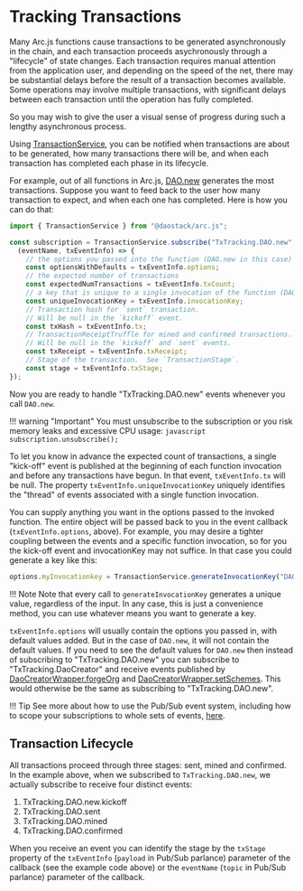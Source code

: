 # Tracking Transactions

Many Arc.js functions cause transactions to be generated asynchronously in the chain, and each transaction proceeds asychronously through a "lifecycle" of state changes.  Each transaction requires manual attention from the application user, and depending on the speed of the net, there may be substantial delays before the result of a transaction becomes available.  Some operations may involve multiple transactions, with significant delays between each transaction until the operation has fully completed.

So you may wish to give the user a visual sense of progress during such a lengthy asynchronous process.

Using [TransactionService](api/classes/TransactionService), you can be notified when transactions are about to be generated, how many transactions there will be, and when each transaction has completed each phase in its lifecycle.

For example, out of all functions in Arc.js, [DAO.new](api/classes/DAO#new) generates the most transactions.  Suppose you want to feed back to the user how many transaction to expect, and when each one has completed.  Here is how you can do that:

```javascript
import { TransactionService } from "@daostack/arc.js";

const subscription = TransactionService.subscribe("TxTracking.DAO.new", 
  (eventName, txEventInfo) => {
    // the options you passed into the function (DAO.new in this case)
    const optionsWithDefaults = txEventInfo.options;
    // the expected number of transactions
    const expectedNumTransactions = txEventInfo.txCount;
    // a key that is unique to a single invocation of the function (DAO.new in this case)
    const uniqueInvocationKey = txEventInfo.invocationKey;
    // Transaction hash for `sent` transaction.
    // Will be null in the `kickoff` event.
    const txHash = txEventInfo.tx;
    // TransactionReceiptTruffle for mined and confirmed transactions.
    // Will be null in the `kickoff` and `sent` events.
    const txReceipt = txEventInfo.txReceipt;
    // Stage of the transaction.  See `TransactionStage`.
    const stage = txEventInfo.txStage;
});
```

Now you are ready to handle "TxTracking.DAO.new" events whenever you call `DAO.new`.

!!! warning "Important"
    You must unsubscribe to the subscription or you risk memory leaks and excessive CPU usage:
    ```javascript
    subscription.unsubscribe();
    ```

To let you know in advance the expected count of transactions, a single "kick-off" event is published at the beginning of each function invocation and before any transactions have begun.  In that event, `txEventInfo.tx` will be null.  The property `txEventInfo.uniqueInvocationKey` uniquely identifies the "thread" of events associated with a single function invocation.

You can supply anything you want in the options passed to the invoked function.  The entire object will be passed back to you in the event callback (`txEventInfo.options`, above). For example, you may desire a tighter coupling between the events and a specific function invocation, so for you the kick-off event and invocationKey may not suffice.  In that case you could generate a key like this:

```javascript
options.myInvocationkey = TransactionService.generateInvocationKey("DAO.new");
```

!!! Note
    Note that every call to `generateInvocationKey` generates a unique value, regardless of the input. In any case, this is just a convenience method, you can use whatever means you want to generate a key.  

`txEventInfo.options` will usually contain the options you passed in, with default values added.  But in the case of `DAO.new`, it will not contain the default values.  If you need to see the default values for `DAO.new` then instead of subscribing to "TxTracking.DAO.new" you can subscribe to "TxTracking.DaoCreator" and receive events published by  [DaoCreatorWrapper.forgeOrg](api/classes/DaoCreatorWrapper#forgeOrg) and [DaoCreatorWrapper.setSchemes](api/classes/DaoCreatorWrapper#setSchemes).  This would otherwise be the same as subscribing to "TxTracking.DAO.new".

!!! Tip
    See more about how to use the Pub/Sub event system, including how to scope your subscriptions to whole sets of events, [here](/Events/#pubsub-events).

## Transaction Lifecycle
All transactions proceed through three stages:  sent, mined and confirmed.  In the example above, when we subscribed to `TxTracking.DAO.new`, we actually subscribe to receive four distinct events: 

1. TxTracking.DAO.new.kickoff
2. TxTracking.DAO.sent
3. TxTracking.DAO.mined
4. TxTracking.DAO.confirmed

When you receive an event you can identify the stage by the `txStage` property of the `txEventInfo` (`payload` in Pub/Sub parlance) parameter of the callback (see the example code above) or the `eventName` (`topic` in Pub/Sub parlance) parameter of the callback.
